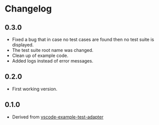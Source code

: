 # Changelog

## 0.3.0
- Fixed a bug that in case no test cases are found then no test suite is displayed.
- The test suite root name was changed.
- Clean up of example code.
- Added logs instead of error messages.


## 0.2.0
- First working version.


## 0.1.0
- Derived from [vscode-example-test-adapter](https://github.com/hbenl/vscode-example-test-adapter)
